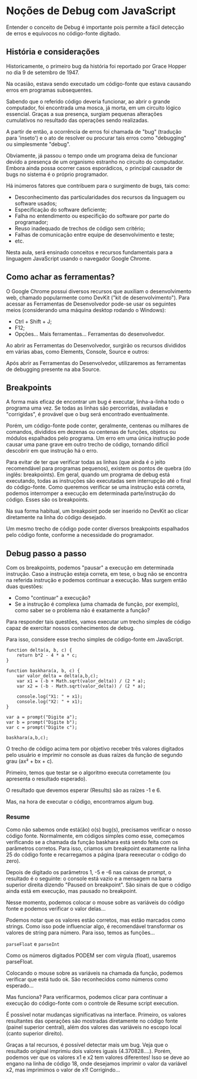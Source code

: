 # Noções de Debug com JavaScript

Entender o conceito de Debug é importante pois permite a fácil detecção de erros e equívocos no código-fonte digitado.

## História e considerações

Historicamente, o primeiro bug da história foi reportado por Grace Hopper no dia 9 de setembro de 1947.

Na ocasião, estava sendo executado um código-fonte que estava causando erros em programas subsequentes.

Sabendo que o referido código deveria funcionar, ao abrir o grande computador, foi encontrada uma mosca, já morta, em um circuito lógico essencial. Graças a sua presença, surgiam pequenas alterações cumulativos no resultado das operações sendo realizadas. 

A partir de então, a ocorrência de erros foi chamada de "bug" (tradução para 'inseto') e o ato de resolver ou procurar tais erros como "debugging" ou simplesmente "debug".

Obviamente, já passou o tempo onde um programa deixa de funcionar devido a presença de um organismo estranho no circuito do computador. Embora ainda possa ocorrer casos esporádicos, o principal causador de bugs no sistema é o próprio programador.

Há inúmeros fatores que contribuem para o surgimento de bugs, tais como:

- Desconhecimento das particularidades dos recursos da linguagem ou software usados;
- Especificação do software deficiente;
- Falha no entendimento ou especifição do software por parte do programador;
- Reuso inadequado de trechos de código sem critério;
- Falhas de comunicação entre equipe de desenvolvimento e teste;
- etc.

Nesta aula, será ensinado conceitos e recursos fundamentais para a linguagem JavaScript usando o navegador Google Chrome.

## Como achar as ferramentas?

O Google Chrome possui diversos recursos que auxiliam o desenvolvimento web, chamado popularmente como DevKit ("kit de desenvolvimento"). Para acessar as Ferramentas de Desenvolvedor pode-se usar os seguintes meios (considerando uma máquina desktop rodando o Windows):

- Ctrl + Shift + J;
- F12;
- Opções... Mais ferramentas... Ferramentas do desenvolvedor.

Ao abrir as Ferramentas do Desenvolvedor, surgirão os recursos divididos em várias abas, como Elements, Console, Source e outros:

Após abrir as Ferramentas do Desenvolvedor, utilizaremos as ferramentas de debugging presente na aba Source.

## Breakpoints

A forma mais eficaz de encontrar um bug é executar, linha-a-linha todo o programa uma vez. Se todas as linhas são percorridas, avaliadas e "corrigidas", é provável que o bug será encontrado eventualmente.

Porém, um código-fonte pode conter, geralmente, centenas ou milhares de comandos, divididos em dezenas ou centenas de funções, objetos ou módulos espalhados pelo programa. Um erro em uma única instrução pode causar uma pane grave em outro trecho de código, tornando difícil descobrir em que instrução há o erro.

Para evitar de ter que verificar todas as linhas (que ainda é o jeito recomendável para programas pequenos), existem os pontos de quebra (do inglês: breakpoints). Em geral, quando um programa de debug está executando, todas as instruções são executadas sem interrupção até o final do código-fonte. Como queremos verificar se uma instrução está correta, podemos interromper a execução em determinada parte/instrução do código. Esses são os breakpoints.

Na sua forma habitual, um breakpoint pode ser inserido no DevKit ao clicar diretamente na linha do código desejado.

Um mesmo trecho de código pode conter diversos breakpoints espalhados pelo código fonte, conforme a necessidade do programador.

## Debug passo a passo

Com os breakpoints, podemos "pausar" a execução em determinada instrução. Caso a instrução esteja correta, em tese, o bug não se encontra na referida instrução e podemos continuar a execução. Mas surgem então duas questões:

- Como "continuar" a execução? 
- Se a instrução é complexa (uma chamada de função, por exemplo), como saber se o problema não é exatamente a função?

Para responder tais questões, vamos executar um trecho simples de código capaz de exercitar nossos conhecimentos de debug.

Para isso, considere esse trecho simples de código-fonte em JavaScript.

```
function delta(a, b, c) {
    return b*2 - 4 * a * c;
}

function baskhara(a, b, c) {
    var valor_delta = delta(a,b,c);
    var x1 = (-b + Math.sqrt(valor_delta)) / (2 * a);
    var x2 = (-b - Math.sqrt(valor_delta)) / (2 * a);

    console.log("X1: " + x1);
    console.log("X2: " + x1);
}

var a = prompt("Digite a");
var b = prompt("Digite b");
var c = prompt("Digite c");

baskhara(a,b,c);
```

O trecho de código acima tem por objetivo receber três valores digitados pelo usuário e imprimir no console as duas raízes da função de segundo grau (ax² + bx + c).

Primeiro, temos que testar se o algoritmo executa corretamente (ou apresenta o resultado esperado). 

O resultado que devemos esperar (Results) são as raízes -1 e 6.

Mas, na hora de executar o código, encontramos algum bug.

### Resume

Como não sabemos onde está(ão) o(s) bug(s), precisamos verificar o nosso código fonte. Normalmente, em códigos simples como esse, começamos verificando se a chamada da função baskhara está sendo feita com os parâmetros corretos. Para isso, criamos um breakpoint exatamente na linha 25 do código fonte e recarregamos a página (para reexecutar o código do zero).

Depois de digitado os parâmetros 1, -5 e -6 nas caixas de prompt, o resultado é o seguinte: o console está vazio e a mensagem na barra superior direita dizendo "Paused on breakpoint". São sinais de que o código ainda está em execução, mas pausado no breakpoint. 

Nesse momento, podemos colocar o mouse sobre as variáveis do código fonte e podemos verificar o valor delas...

Podemos notar que os valores estão corretos, mas estão marcados como strings. Como isso pode influenciar algo, é recomendável transformar os valores de string para número. Para isso, temos as funções...

`parseFloat` e `parseInt`

Como os números digitados PODEM ser com vírgula (float), usaremos parseFloat.

Colocando o mouse sobre as variáveis na chamada da função, podemos verificar que está tudo ok. São reconhecidos como números como esperado...

Mas funciona? Para verificarmos, podemos clicar para continuar a execução do código-fonte com o controle de Resume script execution. 

É possível notar mudanças significativas na interface. Primeiro, os valores resultantes das operações são mostradas diretamente no código fonte (painel superior central), além dos valores das variáveis no escopo local (canto superior direito).

Graças a tal recursos, é possível detectar mais um bug. Veja que o resultado original imprimiu dois valores iguais (4.370828....). Porém, podemos ver que os valores x1 e x2 tem valores diferentes! Isso se deve ao engano na linha de código 18, onde desejamos imprimir o valor da variável x2, mas imprimimos o valor de x1! Corrigindo...
